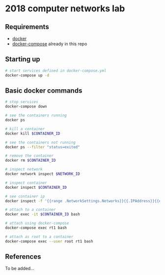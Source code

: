 # 2018 computer networks lab

## Requirements
- [docker](https://docs.docker.com/install/linux/docker-ce/ubuntu/)
- [docker-compose](https://docs.docker.com/compose/install/) already in this repo

## Starting up
```bash
# start services defined in docker-compose.yml
docker-compose up -d
```

## Basic docker commands
```bash
# stop services
docker-compose down

# see the containers running
docker ps

# kill a container
docker kill $CONTAINER_ID

# see the containers not running
docker ps --filter "status=exited"

# remove the container
docker rm $CONTAINER_ID

# inspect network
docker network inspect $NETWORK_ID

# inspect container
docker inspect $CONTAINER_ID

# see container ip
docker inspect -f '{{range .NetworkSettings.Networks}}{{.IPAddress}}{{end}}' $CONTAINER_ID

# attach to a container
docker exec -it $CONTAINER_ID bash

# attach using docker-compose
docker-compose exec rt1 bash

# attach as root to a container
docker-compose exec --user root rt1 bash
```

## References
To be added...

